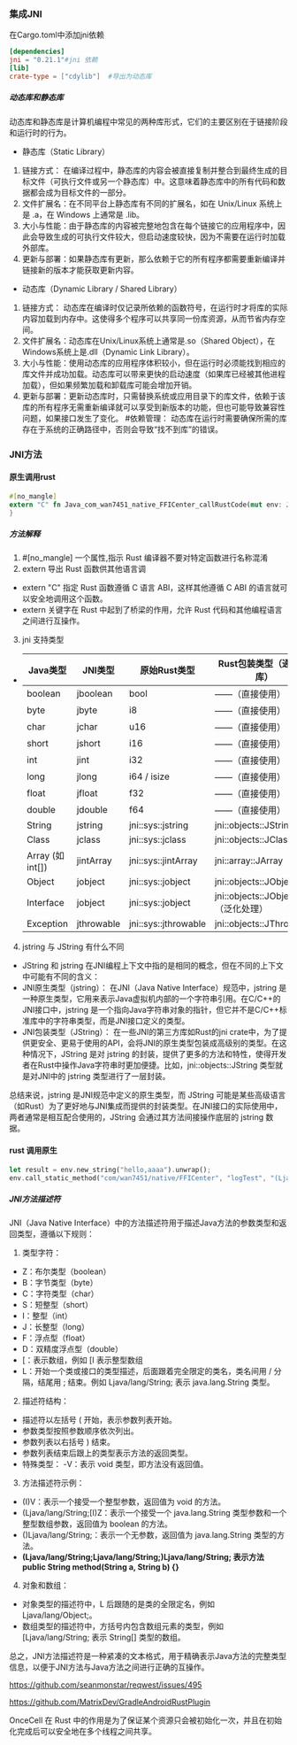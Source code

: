 ### 集成JNI

在Cargo.toml中添加jni依赖
```toml
[dependencies]
jni = "0.21.1"#jni 依赖
[lib]
crate-type = ["cdylib"]  #导出为动态库
```

##### 动态库和静态库

动态库和静态库是计算机编程中常见的两种库形式，它们的主要区别在于链接阶段和运行时的行为。

- 静态库（Static Library）
1. 链接方式：  在编译过程中，静态库的内容会被直接复制并整合到最终生成的目标文件（可执行文件或另一个静态库）中。这意味着静态库中的所有代码和数据都会成为目标文件的一部分。
2. 文件扩展名：在不同平台上静态库有不同的扩展名，如在 Unix/Linux 系统上是 .a，在 Windows 上通常是 .lib。
3. 大小与性能：由于静态库的内容被完整地包含在每个链接它的应用程序中，因此会导致生成的可执行文件较大，但启动速度较快，因为不需要在运行时加载外部库。
4. 更新与部署：如果静态库有更新，那么依赖于它的所有程序都需要重新编译并链接新的版本才能获取更新内容。

- 动态库（Dynamic Library / Shared Library）
1. 链接方式：  动态库在编译时仅记录所依赖的函数符号，在运行时才将库的实际内容加载到内存中。这使得多个程序可以共享同一份库资源，从而节省内存空间。
2. 文件扩展名：动态库在Unix/Linux系统上通常是.so（Shared Object），在Windows系统上是.dll（Dynamic Link Library）。
3. 大小与性能：使用动态库的应用程序体积较小，但在运行时必须能找到相应的库文件并成功加载。动态库可以带来更快的启动速度（如果库已经被其他进程加载），但如果频繁加载和卸载库可能会增加开销。
4. 更新与部署：更新动态库时，只需替换系统或应用目录下的库文件，依赖于该库的所有程序无需重新编译就可以享受到新版本的功能，但也可能导致兼容性问题，如果接口发生了变化。
#依赖管理： 动态库在运行时需要确保所需的库存在于系统的正确路径中，否则会导致“找不到库”的错误。


### JNI方法

#### 原生调用rust 

```rust
#[no_mangle]
extern "C" fn Java_com_wan7451_native_FFICenter_callRustCode(mut env: JNIEnv, class: JClass, input: JString) -> jstring {
}
```

##### 方法解释

1.  #[no_mangle] 一个属性,指示 Rust 编译器不要对特定函数进行名称混淆
2. extern 导出 Rust 函数供其他语言调 
- extern "C" 指定 Rust 函数遵循 C 语言 ABI，这样其他遵循 C ABI 的语言就可以安全地调用这个函数。 
- extern 关键字在 Rust 中起到了桥梁的作用，允许 Rust 代码和其他编程语言之间进行互操作。

3. jni 支持类型
- | Java类型 | JNI类型 | 原始Rust类型 | Rust包装类型（通过jni库） |
   | --- | --- | --- | --- |
   | boolean | jboolean | bool | ——（直接使用） |
   | byte | jbyte | i8 | ——（直接使用） |
   | char | jchar | u16 | ——（直接使用） |
   | short | jshort | i16 | ——（直接使用） |
   | int | jint | i32 | ——（直接使用） |
   | long | jlong | i64 / isize | ——（直接使用） |
   | float | jfloat | f32 | ——（直接使用） |
   | double | jdouble | f64 | ——（直接使用） |
   | String | jstring | jni::sys::jstring | jni::objects::JString |
   | Class | jclass | jni::sys::jclass | jni::objects::JClass |
   | Array (如 int[]) | jintArray | jni::sys::jintArray | jni::array::JArray<i32> |
   | Object | jobject | jni::sys::jobject | jni::objects::JObject |
   | Interface | jobject | jni::sys::jobject | jni::objects::JObject（泛化处理） |
   | Exception | jthrowable | jni::sys::jthrowable | jni::objects::JThrowable |

4. jstring 与 JString 有什么不同
- JString 和 jstring 在JNI编程上下文中指的是相同的概念，但在不同的上下文中可能有不同的含义：
- JNI原生类型（jstring）： 在JNI（Java Native Interface）规范中，jstring 是一种原生类型，它用来表示Java虚拟机内部的一个字符串引用。在C/C++的JNI接口中，jstring 是一个指向Java字符串对象的指针，但它并不是C/C++标准库中的字符串类型，而是JNI接口定义的类型。
- JNI包装类型（JString）： 在一些JNI的第三方库如Rust的jni crate中，为了提供更安全、更易于使用的API，会将JNI的原生类型包装成高级别的类型。在这种情况下，JString 是对 jstring 的封装，提供了更多的方法和特性，使得开发者在Rust中操作Java字符串时更加便捷。比如，jni::objects::JString 类型就是对JNI中的 jstring 类型进行了一层封装。

总结来说，jstring 是JNI规范中定义的原生类型，而 JString 可能是某些高级语言（如Rust）为了更好地与JNI集成而提供的封装类型。在JNI接口的实际使用中，两者通常是相互配合使用的，JString 会通过其方法间接操作底层的 jstring 数据。

#### rust 调用原生

```rust
let result = env.new_string("hello,aaaa").unwrap();
env.call_static_method("com/wan7451/native/FFICenter", "logTest", "(Ljava/lang/String;)V", &[JValueGen::Object(&result)]).unwrap();
```

##### JNI方法描述符
JNI（Java Native Interface）中的方法描述符用于描述Java方法的参数类型和返回类型，遵循以下规则：
1. 类型字符：
- Z：布尔类型（boolean）
- B：字节类型（byte）
- C：字符类型（char）
- S：短整型（short）
- I：整型（int）
- J：长整型（long）
- F：浮点型（float）
- D：双精度浮点型（double）
- [：表示数组，例如 [I 表示整型数组
- L：开始一个类或接口的类型描述，后面跟着完全限定的类名，类名间用 / 分隔，结尾用 ; 结束。例如 Ljava/lang/String; 表示 java.lang.String 类型。
2. 描述符结构：
- 描述符以左括号 ( 开始，表示参数列表开始。
- 参数类型按照参数顺序依次列出。
- 参数列表以右括号 ) 结束。
- 参数列表结束后跟上的类型表示方法的返回类型。
- 特殊类型：
-V：表示 void 类型，即方法没有返回值。
3. 方法描述符示例：
- (I)V：表示一个接受一个整型参数，返回值为 void 的方法。
- (Ljava/lang/String;[I)Z：表示一个接受一个 java.lang.String 类型参数和一个整型数组参数，返回值为 boolean 的方法。
- ()Ljava/lang/String;：表示一个无参数，返回值为 java.lang.String 类型的方法。
- **(Ljava/lang/String;Ljava/lang/String;)Ljava/lang/String; 表示方法 public String method(String a, String b) {}** 
4. 对象和数组：
- 对象类型的描述符中，L 后跟随的是类的全限定名，例如 Ljava/lang/Object;。
- 数组类型的描述符中，方括号内包含数组元素的类型，例如 [Ljava/lang/String; 表示 String[] 类型的数组。

总之，JNI方法描述符是一种紧凑的文本格式，用于精确表示Java方法的完整类型信息，以便于JNI方法与Java方法之间进行正确的互操作。

https://github.com/seanmonstar/reqwest/issues/495


https://github.com/MatrixDev/GradleAndroidRustPlugin


OnceCell 在 Rust 中的作用是为了保证某个资源只会被初始化一次，并且在初始化完成后可以安全地在多个线程之间共享。